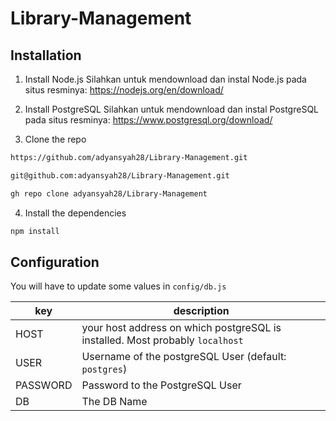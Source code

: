 # Library-Management

## Installation
1. Install Node.js
   Silahkan untuk mendownload dan instal Node.js pada situs resminya:
   https://nodejs.org/en/download/
   
2. Install PostgreSQL
   Silahkan untuk mendownload dan instal PostgreSQL pada situs resminya:
   https://www.postgresql.org/download/
   
3. Clone the repo

```bash
https://github.com/adyansyah28/Library-Management.git
```
```bash
git@github.com:adyansyah28/Library-Management.git
```
```bash
gh repo clone adyansyah28/Library-Management
```

4. Install the dependencies
```bash
npm install
```

## Configuration
You will have to update some values in `config/db.js`

|key|description|
|---|-----------|
|HOST| your host address on which postgreSQL is installed. Most probably `localhost`|
|USER| Username of the postgreSQL User (default: `postgres`)|
|PASSWORD|Password to the PostgreSQL User|
|DB| The DB Name|
